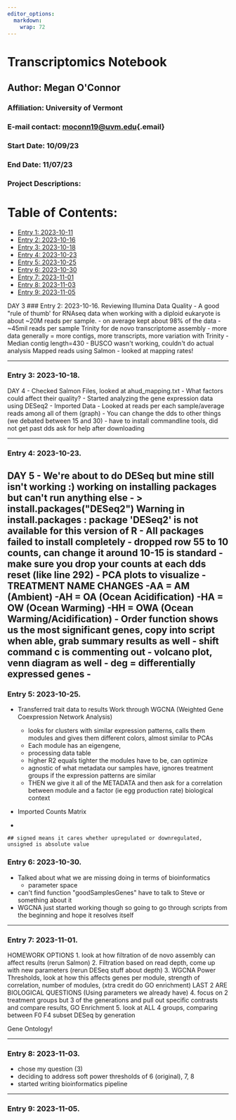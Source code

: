 ```yaml
---
editor_options: 
  markdown: 
    wrap: 72
---
```


# Transcriptomics Notebook

## Author: Megan O'Connor

### Affiliation: University of Vermont

### E-mail contact: [moconn19\@uvm.edu](mailto:moconn19@uvm.edu){.email}

### Start Date: 10/09/23

### End Date: 11/07/23

### Project Descriptions:

# Table of Contents:

-   [Entry 1: 2023-10-11](#id-section1)
-   [Entry 2: 2023-10-16](#id-section2)
-   [Entry 3: 2023-10-18](#id-section3)
-   [Entry 4: 2023-10-23](#id-section4)
-   [Entry 5: 2023-10-25](#id-section5)
-   [Entry 6: 2023-10-30](#id-section6)
-   [Entry 7: 2023-11-01](#id-section7)
-   [Entry 8: 2023-11-03](#id-section8)
-   [Entry 9: 2023-11-05](#id-section9)

<div id='id-section2'/>

DAY 3 \### Entry 2: 2023-10-16. Reviewing Illumina Data Quality - A good
"rule of thumb' for RNAseq data when working with a diploid eukaryote is
about \~20M reads per sample. - on average kept about 98% of the data -
\~45mil reads per sample Trinity for de novo transcriptome assembly -
more data generally = more contigs, more transcripts, more variation
with Trinity - Median contig length=430 - BUSCO wasn't working, couldn't
do actual analysis Mapped reads using Salmon - looked at mapping rates!

------------------------------------------------------------------------

<div id='id-section3'/>

### Entry 3: 2023-10-18.

DAY 4 - Checked Salmon Files, looked at ahud_mapping.txt - What factors
could affect their quality? - Started analyzing the gene expression data
using DESeq2 - Imported Data - Looked at reads per each sample/average
reads among all of them (graph) - You can change the dds to other things
(we debated between 15 and 30) - have to install commandline tools, did
not get past dds ask for help after downloading

------------------------------------------------------------------------

<div id='id-section3'/>

### Entry 4: 2023-10-23.

DAY 5 - We're about to do DESeq but mine still isn't working :) working
on installing packages but can't run anything else - \>
install.packages("DESeq2") Warning in install.packages : package
'DESeq2' is not available for this version of R - All packages failed to
install completely - dropped row 55 to 10 counts, can change it around
10-15 is standard - make sure you drop your counts at each dds reset
(like line 292) - PCA plots to visualize - TREATMENT NAME CHANGES -AA =
AM (Ambient) -AH = OA (Ocean Acidification) -HA = OW (Ocean Warming) -HH
= OWA (Ocean Warming/Acidification) - Order function shows us the most
significant genes, copy into script when able, grab summary results as
well - shift command c is commenting out - volcano plot, venn diagram as
well - deg = differentially expressed genes -
------------------------------------------------------------------------

<div id='id-section3'/>

### Entry 5: 2023-10-25.

-   Transferred trait data to results Work through WGCNA (Weighted Gene
    Coexpression Network Analysis)

    -   looks for clusters with similar expression patterns, calls them
        modules and gives them different colors, almost similar to PCAs
    -   Each module has an eigengene,
    -   processing data table
    -   higher R2 equals tighter the modules have to be, can optimize
    -   agnostic of what metadata our samples have, ignores treatment
        groups if the expression patterns are similar
    -   THEN we give it all of the METADATA and then ask for a
        correlation between module and a factor (ie egg production rate)
        biological context

-   Imported Counts Matrix

-   

    ## signed means it cares whether upregulated or downregulated, unsigned is absolute value

<div id='id-section3'/>

### Entry 6: 2023-10-30.

-   Talked about what we are missing doing in terms of bioinformatics
    -   parameter space
-   can't find function "goodSamplesGenes" have to talk to Steve or
    something about it
-   WGCNA just started working though so going to go through scripts
    from the beginning and hope it resolves itself

------------------------------------------------------------------------

<div id='id-section3'/>

### Entry 7: 2023-11-01.

HOMEWORK OPTIONS 1. look at how filtration of de novo assembly can
affect results (rerun Salmon) 2. Filtration based on read depth, come up
with new parameters (rerun DESeq stuff about depth) 3. WGCNA Power
Thresholds, look at how this affects genes per module, strength of
correlation, number of modules, (xtra credit do GO enrichment) LAST 2
ARE BIOLOGICAL QUESTIONS (Using parameters we already have) 4. focus on
2 treatment groups but 3 of the generations and pull out specific
contrasts and compare results, GO Enrichment 5. look at ALL 4 groups,
comparing between F0 F4 subset DESeq by generation

Gene Ontology!

------------------------------------------------------------------------

<div id='id-section3'/>

### Entry 8: 2023-11-03.

-   chose my question (3)
-   deciding to address soft power thresholds of 6 (original), 7, 8
-   started writing bioinformatics pipeline

------------------------------------------------------------------------

<div id='id-section3'/>

### Entry 9: 2023-11-05.
